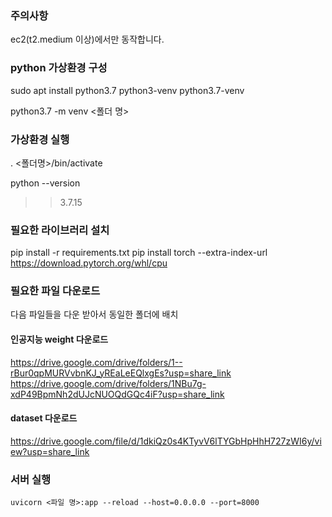 ### 주의사항
ec2(t2.medium 이상)에서만 동작합니다. 

### python 가상환경 구성
sudo apt install python3.7 python3-venv python3.7-venv

python3.7 -m venv <폴더 명>

### 가상환경 실행
. <폴더명>/bin/activate

python --version
>> 3.7.15

### 필요한 라이브러리 설치

pip install -r requirements.txt
pip install torch --extra-index-url https://download.pytorch.org/whl/cpu
 
### 필요한 파일 다운로드
다음 파일들을 다운 받아서 동일한 폴더에 배치

#### 인공지능 weight 다운로드
https://drive.google.com/drive/folders/1--rBur0qpMURVvbnKJ_yREaLeEQlxgEs?usp=share_link
https://drive.google.com/drive/folders/1NBu7g-xdP49BpmNh2dUJcNUOQdGQc4iF?usp=share_link

#### dataset 다운로드
https://drive.google.com/file/d/1dkiQz0s4KTyvV6lTYGbHpHhH727zWI6y/view?usp=share_link


### 서버 실행
```
uvicorn <파일 명>:app --reload --host=0.0.0.0 --port=8000
```
